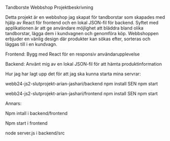 Tandborste Webbshop
Projektbeskrivning

Detta projekt är en webbshop jag skapat för tandborstar som skapades med hjälp av React för frontend och en lokal JSON-fil för backend. Syftet med applikationen är att ge användare möjlighet att bläddra bland olika tandborstar, lägga dem i kundvagnen och genomföra köp. Webbshoppen erbjuder en vänlig design där produkter kan sökas efter, sorteras och läggas till i en kundvagn.

Frontend: Bygg med React för en responsiv användarupplevelse 

Backend: Använt mig av en lokal JSON-fil för att hämta produktinformation 


Hur jag har lagt upp det för att jag ska kunna starta mina servrar: 

webb24-js2-slutprojekt-arian-jashari/backend npm install SEN npm start

webb24-js2-slutprojekt-arian-jashari/frontend npm install SEN npm start

Annars: 

Npm intall i backend/frontend 

Npm start i frontend

node server.js i backend/src